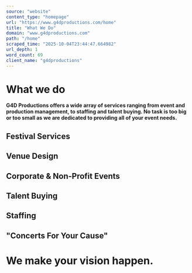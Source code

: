 ```yaml
---
source: "website"
content_type: "homepage"
url: "https://www.g4dproductions.com/home"
title: "What We Do"
domain: "www.g4dproductions.com"
path: "/home"
scraped_time: "2025-10-04T23:44:47.664982"
url_depth: 1
word_count: 69
client_name: "g4dproductions"
---
```


# What we do

**G4D Productions offers a wide array of services ranging from event and production management, to staffing and talent buying. No task is too big or too small as we are dedicated to providing all of your event needs.**

## Festival Services

## Venue Design

## Corporate & Non-Profit Events

## Talent Buying

## Staffing

## "Concerts For Your Cause"

# We make your vision happen.